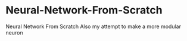 # Neural-Network-From-Scratch
Neural Network From Scratch Also my attempt to make a more modular neuron 
